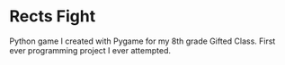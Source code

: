 # Rects Fight

Python game I created with Pygame for my 8th grade Gifted Class. First ever programming project I ever attempted.
